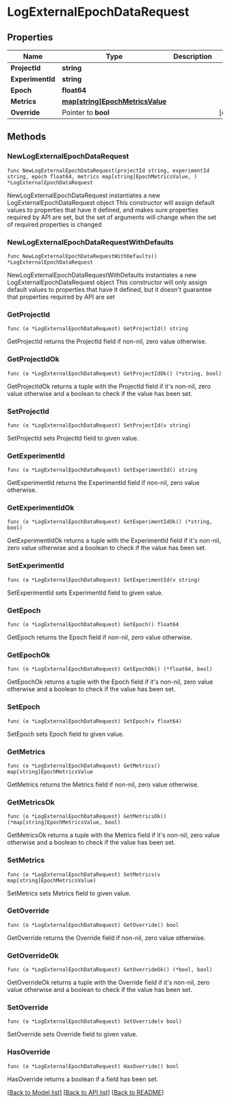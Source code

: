 # LogExternalEpochDataRequest

## Properties

Name | Type | Description | Notes
------------ | ------------- | ------------- | -------------
**ProjectId** | **string** |  | 
**ExperimentId** | **string** |  | 
**Epoch** | **float64** |  | 
**Metrics** | [**map[string]EpochMetricsValue**](EpochMetricsValue.md) |  | 
**Override** | Pointer to **bool** |  | [optional] 

## Methods

### NewLogExternalEpochDataRequest

`func NewLogExternalEpochDataRequest(projectId string, experimentId string, epoch float64, metrics map[string]EpochMetricsValue, ) *LogExternalEpochDataRequest`

NewLogExternalEpochDataRequest instantiates a new LogExternalEpochDataRequest object
This constructor will assign default values to properties that have it defined,
and makes sure properties required by API are set, but the set of arguments
will change when the set of required properties is changed

### NewLogExternalEpochDataRequestWithDefaults

`func NewLogExternalEpochDataRequestWithDefaults() *LogExternalEpochDataRequest`

NewLogExternalEpochDataRequestWithDefaults instantiates a new LogExternalEpochDataRequest object
This constructor will only assign default values to properties that have it defined,
but it doesn't guarantee that properties required by API are set

### GetProjectId

`func (o *LogExternalEpochDataRequest) GetProjectId() string`

GetProjectId returns the ProjectId field if non-nil, zero value otherwise.

### GetProjectIdOk

`func (o *LogExternalEpochDataRequest) GetProjectIdOk() (*string, bool)`

GetProjectIdOk returns a tuple with the ProjectId field if it's non-nil, zero value otherwise
and a boolean to check if the value has been set.

### SetProjectId

`func (o *LogExternalEpochDataRequest) SetProjectId(v string)`

SetProjectId sets ProjectId field to given value.


### GetExperimentId

`func (o *LogExternalEpochDataRequest) GetExperimentId() string`

GetExperimentId returns the ExperimentId field if non-nil, zero value otherwise.

### GetExperimentIdOk

`func (o *LogExternalEpochDataRequest) GetExperimentIdOk() (*string, bool)`

GetExperimentIdOk returns a tuple with the ExperimentId field if it's non-nil, zero value otherwise
and a boolean to check if the value has been set.

### SetExperimentId

`func (o *LogExternalEpochDataRequest) SetExperimentId(v string)`

SetExperimentId sets ExperimentId field to given value.


### GetEpoch

`func (o *LogExternalEpochDataRequest) GetEpoch() float64`

GetEpoch returns the Epoch field if non-nil, zero value otherwise.

### GetEpochOk

`func (o *LogExternalEpochDataRequest) GetEpochOk() (*float64, bool)`

GetEpochOk returns a tuple with the Epoch field if it's non-nil, zero value otherwise
and a boolean to check if the value has been set.

### SetEpoch

`func (o *LogExternalEpochDataRequest) SetEpoch(v float64)`

SetEpoch sets Epoch field to given value.


### GetMetrics

`func (o *LogExternalEpochDataRequest) GetMetrics() map[string]EpochMetricsValue`

GetMetrics returns the Metrics field if non-nil, zero value otherwise.

### GetMetricsOk

`func (o *LogExternalEpochDataRequest) GetMetricsOk() (*map[string]EpochMetricsValue, bool)`

GetMetricsOk returns a tuple with the Metrics field if it's non-nil, zero value otherwise
and a boolean to check if the value has been set.

### SetMetrics

`func (o *LogExternalEpochDataRequest) SetMetrics(v map[string]EpochMetricsValue)`

SetMetrics sets Metrics field to given value.


### GetOverride

`func (o *LogExternalEpochDataRequest) GetOverride() bool`

GetOverride returns the Override field if non-nil, zero value otherwise.

### GetOverrideOk

`func (o *LogExternalEpochDataRequest) GetOverrideOk() (*bool, bool)`

GetOverrideOk returns a tuple with the Override field if it's non-nil, zero value otherwise
and a boolean to check if the value has been set.

### SetOverride

`func (o *LogExternalEpochDataRequest) SetOverride(v bool)`

SetOverride sets Override field to given value.

### HasOverride

`func (o *LogExternalEpochDataRequest) HasOverride() bool`

HasOverride returns a boolean if a field has been set.


[[Back to Model list]](../README.md#documentation-for-models) [[Back to API list]](../README.md#documentation-for-api-endpoints) [[Back to README]](../README.md)


